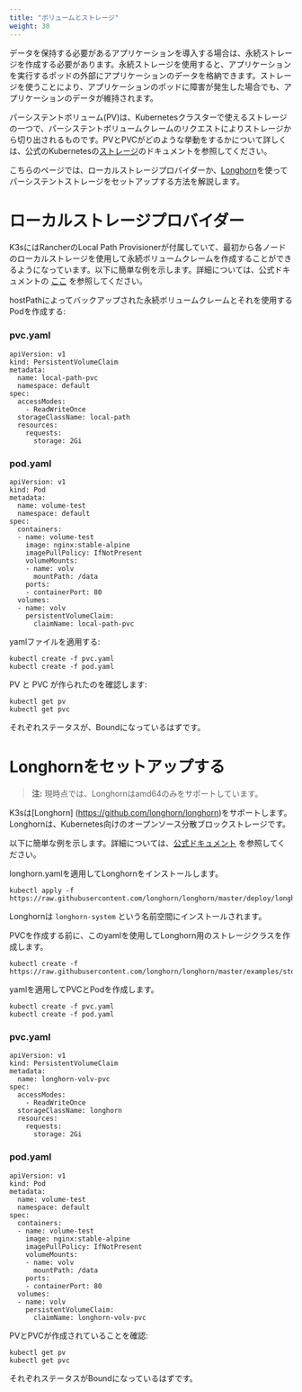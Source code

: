 ```yaml
---
title: "ボリュームとストレージ"
weight: 30
---
```


データを保持する必要があるアプリケーションを導入する場合は、永続ストレージを作成する必要があります。永続ストレージを使用すると、アプリケーションを実行するポッドの外部にアプリケーションのデータを格納できます。ストレージを使うことにより、アプリケーションのポッドに障害が発生した場合でも、アプリケーションのデータが維持されます。

パーシステントボリューム(PV)は、Kubernetesクラスターで使えるストレージの一つで、パーシステントボリュームクレームのリクエストによりストレージから切り出されるものです。PVとPVCがどのような挙動をするかについて詳しくは、公式のKubernetesの[ストレージ](https://kubernetes.io/docs/concepts/storage/volumes/)のドキュメントを参照してください。

こちらのページでは、ローカルストレージプロバイダーか、[Longhorn](#setting-up-longhorn)を使ってパーシステントストレージをセットアップする方法を解説します。

# ローカルストレージプロバイダー
K3sにはRancherのLocal Path Provisionerが付属していて、最初から各ノードのローカルストレージを使用して永続ボリュームクレームを作成することができるようになっています。以下に簡単な例を示します。詳細については、公式ドキュメントの [ここ](https://github.com/rancher/local-path-provisioner/blob/master/README.md#usage) を参照してください。

hostPathによってバックアップされた永続ボリュームクレームとそれを使用するPodを作成する:

### pvc.yaml

```
apiVersion: v1
kind: PersistentVolumeClaim
metadata:
  name: local-path-pvc
  namespace: default
spec:
  accessModes:
    - ReadWriteOnce
  storageClassName: local-path
  resources:
    requests:
      storage: 2Gi
```

### pod.yaml

```
apiVersion: v1
kind: Pod
metadata:
  name: volume-test
  namespace: default
spec:
  containers:
  - name: volume-test
    image: nginx:stable-alpine
    imagePullPolicy: IfNotPresent
    volumeMounts:
    - name: volv
      mountPath: /data
    ports:
    - containerPort: 80
  volumes:
  - name: volv
    persistentVolumeClaim:
      claimName: local-path-pvc
```

yamlファイルを適用する:

```
kubectl create -f pvc.yaml
kubectl create -f pod.yaml
```

PV と PVC が作られたのを確認します:

```
kubectl get pv
kubectl get pvc
```

それぞれステータスが、Boundになっているはずです。

# Longhornをセットアップする

[comment]: <> (pending change - longhorn may support arm64 and armhf in the future.)

> **注:** 現時点では、Longhornはamd64のみをサポートしています。

K3sは[Longhorn] (https://github.com/longhorn/longhorn)をサポートします。Longhornは、Kubernetes向けのオープンソース分散ブロックストレージです。

以下に簡単な例を示します。詳細については、[公式ドキュメント](https://github.com/longhorn/longhorn/blob/master/README.md) を参照してください。

longhorn.yamlを適用してLonghornをインストールします。

```
kubectl apply -f https://raw.githubusercontent.com/longhorn/longhorn/master/deploy/longhorn.yaml
```

Longhornは `longhorn-system` という名前空間にインストールされます。

PVCを作成する前に、このyamlを使用してLonghorn用のストレージクラスを作成します。

```
kubectl create -f https://raw.githubusercontent.com/longhorn/longhorn/master/examples/storageclass.yaml
```

yamlを適用してPVCとPodを作成します。

```
kubectl create -f pvc.yaml
kubectl create -f pod.yaml
```

### pvc.yaml

```
apiVersion: v1
kind: PersistentVolumeClaim
metadata:
  name: longhorn-volv-pvc
spec:
  accessModes:
    - ReadWriteOnce
  storageClassName: longhorn
  resources:
    requests:
      storage: 2Gi
```

### pod.yaml

```
apiVersion: v1
kind: Pod
metadata:
  name: volume-test
  namespace: default
spec:
  containers:
  - name: volume-test
    image: nginx:stable-alpine
    imagePullPolicy: IfNotPresent
    volumeMounts:
    - name: volv
      mountPath: /data
    ports:
    - containerPort: 80
  volumes:
  - name: volv
    persistentVolumeClaim:
      claimName: longhorn-volv-pvc
```

PVとPVCが作成されていることを確認:

```
kubectl get pv
kubectl get pvc
```

それぞれステータスがBoundになっているはずです。
